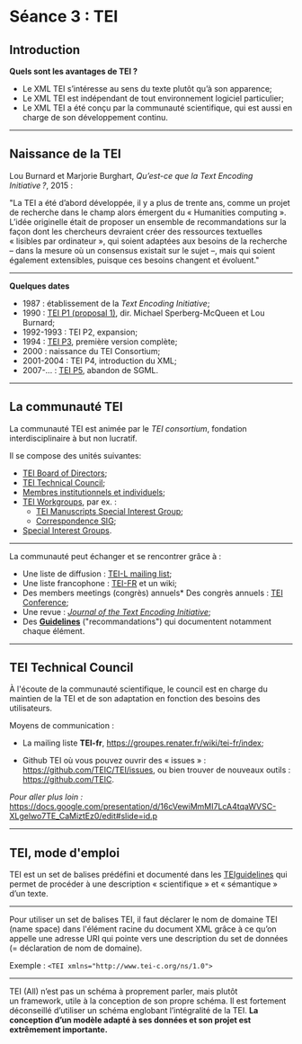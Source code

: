 # Séance 3 : TEI

## Introduction
 
 **Quels sont les avantages de TEI ?**
 
 * Le XML TEI s’intéresse au sens du texte plutôt qu’à son apparence; 
 * Le XML TEI est indépendant de tout environnement logiciel particulier;
 * Le XML TEI a été conçu par la communauté scientifique, qui est aussi en charge de son développement continu.
 
----

 
## Naissance de la TEI
 
  Lou Burnard et Marjorie Burghart, *Qu’est-ce que la Text Encoding Initiative ?*, 2015 :
	
"La TEI a été d’abord développée, il y a plus de trente ans, comme un projet de recherche dans le champ alors émergent du « Humanities computing ». L’idée originelle était de proposer un ensemble de recommandations sur la façon dont les chercheurs devraient créer des ressources textuelles « lisibles par ordinateur », qui soient adaptées aux besoins de la recherche – dans la mesure où un consensus existait sur le sujet –, mais qui soient également extensibles, puisque ces besoins changent et évoluent."
 
---
 
**Quelques dates**

* 1987 : établissement de la *Text Encoding Initiative*;
* 1990 : [TEI P1 (proposal 1)](http://www.tei-c.org/Vault/Vault-GL.html), dir. Michael Sperberg-McQueen et Lou Burnard;
* 1992-1993 : TEI P2, expansion;
* 1994 : [TEI P3](http://www.tei-c.org/Vault/GL/P3/index.htm), première version complète;
* 2000 : naissance du TEI Consortium;
* 2001-2004 : TEI P4, introduction du XML;
* 2007-... : [TEI P5](http://www.tei-c.org/Guidelines/P5/), abandon de SGML.

--- 

## La communauté TEI

La communauté TEI est animée par le *TEI consortium*, fondation interdisciplinaire à but non lucratif.

Il se compose des unités suivantes:

* [TEI Board of Directors](http://www.tei-c.org/Board/);
* [TEI Technical Council](http://www.tei-c.org/activities/council/);
* [Membres institutionnels et individuels](http://members.tei-c.org/);
* [TEI Workgroups](http://www.tei-c.org/Activities/Workgroups/), par ex. :
  * [TEI Manuscripts Special Interest Group](http://www.tei-c.org/Activities/SIG/Manuscript/);
  * [Correspondence SIG](http://www.tei-c.org/Activities/SIG/Correspondence/);
* [Special Interest Groups](http://www.tei-c.org/Activities/SIG/).

----

La communauté peut échanger et se rencontrer grâce à :

* Une liste de diffusion : [TEI-L mailing list](https://listserv.brown.edu/?A0=TEI-L);
* Une liste francophone :  [TEI-FR](https://groupes.renater.fr/sympa/info/tei-fr) et un wiki;
* Des members meetings (congrès) annuels* Des congrès annuels : [TEI Conference](http://www.tei-c.org/Membership/Meetings/);
* Une revue : [*Journal of the Text Encoding Initiative*](http://jtei.revues.org/);
* Des **[Guidelines](http://www.tei-c.org/release/doc/tei-p5-doc/en/html/index.html)** ("recommandations") qui documentent notamment chaque élément.

---

## TEI Technical Council

À l'écoute de la communauté scientifique, le council est en charge du maintien de la TEI et de son adaptation en fonction des besoins des utilisateurs.

Moyens de communication : 

* La mailing liste **TEI-fr**, <https://groupes.renater.fr/wiki/tei-fr/index>;

* Github TEI où vous pouvez ouvrir des « issues » : <https://github.com/TEIC/TEI/issues>, ou bien trouver de nouveaux outils : <https://github.com/TEIC>.

*Pour aller plus loin :* <https://docs.google.com/presentation/d/16cVewiMmMI7LcA4tqaWVSC-XLgelwo7TE_CaMiztEz0/edit#slide=id.p>

---

## TEI, mode d'emploi

TEI est un set de balises prédéfini et documenté dans les [TEIguidelines](http://www.tei-c.org/guidelines/) qui permet de procéder à une description « scientifique » et « sémantique » d’un texte. 

---

Pour utiliser un set de balises TEI, il faut déclarer le nom de domaine TEI (name space) dans l'élément racine du document XML grâce à ce qu’on appelle une adresse URI qui pointe vers une description du set de données (= déclaration de nom de domaine).

Exemple : `<TEI xmlns="http://www.tei-c.org/ns/1.0">`

---

TEI (All) n’est pas un schéma à proprement parler, mais plutôt un framework, utile à la conception de son propre schéma. Il est fortement déconseillé d’utiliser un schéma englobant l’intégralité de la TEI. **La conception d’un modèle adapté à ses données et son projet est extrêmement importante.**